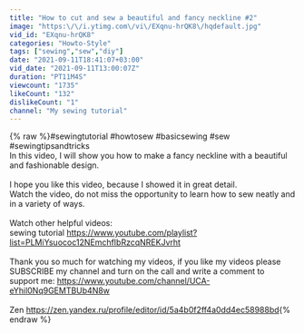 ```yaml
---
title: "How to cut and sew a beautiful and fancy neckline #2"
image: "https:\/\/i.ytimg.com\/vi\/EXqnu-hrQK8\/hqdefault.jpg"
vid_id: "EXqnu-hrQK8"
categories: "Howto-Style"
tags: ["sewing","sew","diy"]
date: "2021-09-11T18:41:07+03:00"
vid_date: "2021-09-11T13:00:07Z"
duration: "PT11M4S"
viewcount: "1735"
likeCount: "132"
dislikeCount: "1"
channel: "My sewing tutorial"
---
```

{% raw %}#sewingtutorial​ #howtosew #basicsewing #sew #sewingtipsandtricks<br />In this video, I will show you how to make a fancy neckline with a beautiful and fashionable design.<br /><br />I hope you like this video, because I showed it in great detail.<br />Watch the video, do not miss the opportunity to learn how to sew neatly and in a variety of ways.<br /><br />Watch other helpful videos:<br />sewing tutorial <a rel="nofollow" target="blank" href="https://www.youtube.com/playlist?list=PLMiYsuococ12NEmchfIbRzcqNREKJvrht">https://www.youtube.com/playlist?list=PLMiYsuococ12NEmchfIbRzcqNREKJvrht</a><br /><br />Thank you so much for watching my videos, if you like my videos please SUBSCRIBE my channel and turn on the call  and write a comment to support me: <a rel="nofollow" target="blank" href="https://www.youtube.com/channel/UCA-eYhil0Nq9GEMTBUb4N8w">https://www.youtube.com/channel/UCA-eYhil0Nq9GEMTBUb4N8w</a><br /><br />Zen <a rel="nofollow" target="blank" href="https://zen.yandex.ru/profile/editor/id/5a4b0f2ff4a0dd4ec58988bd">https://zen.yandex.ru/profile/editor/id/5a4b0f2ff4a0dd4ec58988bd</a>{% endraw %}

